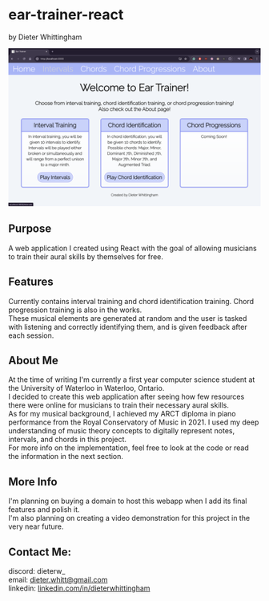 # ear-trainer-react
by Dieter Whittingham

![Alt Text](https://github.com/dieterwhitt/ear-trainer-react/blob/main/ear-trainer-showcase.png?raw=true)

## Purpose
A web application I created using React with the goal of allowing musicians to train their aural skills by themselves for free.

## Features
Currently contains interval training and chord identification training. Chord progression training is also in the works.\
These musical elements are generated at random and the user is tasked with listening and correctly identifying them, and is given feedback after each session.

## About Me
At the time of writing I'm currently a first year computer science student at the University of Waterloo in Waterloo, Ontario.\
I decided to create this web application after seeing how few resources there were online for musicians to train their necessary aural skills.\
As for my musical background, I achieved my ARCT diploma in piano performance from the Royal Conservatory of Music in 2021. I used my deep understanding of music theory concepts to digitally represent notes, intervals, and chords in this project.\
For more info on the implementation, feel free to look at the code or read the information in the next section.

## More Info
I'm planning on buying a domain to host this webapp when I add its final features and polish it.\
I'm also planning on creating a video demonstration for this project in the very near future.

## Contact Me:
discord: dieterw_\
email: dieter.whitt@gmail.com\
linkedin: [linkedin.com/in/dieterwhittingham](https://linkedin.com/in/dieterwhittingham)


